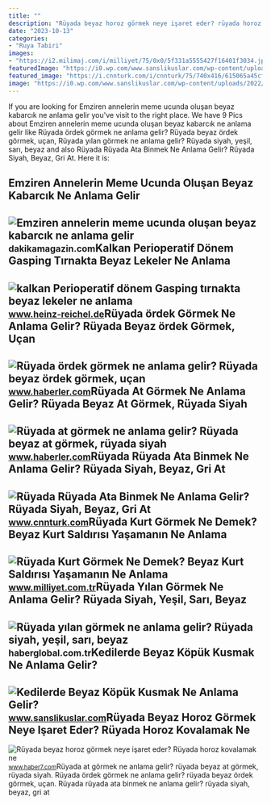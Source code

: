 ```yaml
---
title: ""
description: "Rüyada beyaz horoz görmek neye işaret eder? rüyada horoz kovalamak ne"
date: "2023-10-13"
categories:
- "Ruya Tabiri"
images:
- "https://i2.milimaj.com/i/milliyet/75/0x0/5f331a5555427f16401f3034.jpg"
featuredImage: "https://i0.wp.com/www.sanslikuslar.com/wp-content/uploads/2022/09/kedilerde-beyaz-kopuk-kusmak-ne-anlama-gelir.jpg"
featured_image: "https://i.cnnturk.com/i/cnnturk/75/740x416/615065a45cf3b01180182a83.jpg"
image: "https://i0.wp.com/www.sanslikuslar.com/wp-content/uploads/2022/09/kedilerde-beyaz-kopuk-kusmak-ne-anlama-gelir.jpg"
---
```


If you are looking for Emziren annelerin meme ucunda oluşan beyaz kabarcık ne anlama gelir you've visit to the right place. We have 9 Pics about Emziren annelerin meme ucunda oluşan beyaz kabarcık ne anlama gelir like Rüyada ördek görmek ne anlama gelir? Rüyada beyaz ördek görmek, uçan, Rüyada yılan görmek ne anlama gelir? Rüyada siyah, yeşil, sarı, beyaz and also Rüyada Rüyada Ata Binmek Ne Anlama Gelir? Rüyada Siyah, Beyaz, Gri At. Here it is:

Emziren Annelerin Meme Ucunda Oluşan Beyaz Kabarcık Ne Anlama Gelir
-------------------------------------------------------------------

 ![Emziren annelerin meme ucunda oluşan beyaz kabarcık ne anlama gelir](https://dakikamagazin.com/wp-content/uploads/2022/01/5f5a1d8f66a97c14123b1676.jpg) <small>dakikamagazin.com</small>Kalkan Perioperatif Dönem Gasping Tırnakta Beyaz Lekeler Ne Anlama
------------------------------------------------------------------

 ![kalkan Perioperatif dönem Gasping tırnakta beyaz lekeler ne anlama](https://i01.sozcucdn.com/wp-content/uploads/2018/06/iecrop/shutterstock_430223548_16_9_1528971540.jpg) <small>www.heinz-reichel.de</small>Rüyada ördek Görmek Ne Anlama Gelir? Rüyada Beyaz ördek Görmek, Uçan
--------------------------------------------------------------------

 ![Rüyada ördek görmek ne anlama gelir? Rüyada beyaz ördek görmek, uçan](https://i.hbrcdn.com/haber/2021/06/21/ruyada-ordek-gormek-ne-anlama-gelir-ruyada-beyaz-14214777_1972_amp.jpg) <small>www.haberler.com</small>Rüyada At Görmek Ne Anlama Gelir? Rüyada Beyaz At Görmek, Rüyada Siyah
----------------------------------------------------------------------

 ![Rüyada at görmek ne anlama gelir? Rüyada beyaz at görmek, rüyada siyah](https://foto.haberler.com/haber/2019/10/30/ruyada-at-gormek-ne-anlama-gelir-12566959_7097_m.jpg) <small>www.haberler.com</small>Rüyada Rüyada Ata Binmek Ne Anlama Gelir? Rüyada Siyah, Beyaz, Gri At
---------------------------------------------------------------------

 ![Rüyada Rüyada Ata Binmek Ne Anlama Gelir? Rüyada Siyah, Beyaz, Gri At](https://i.cnnturk.com/i/cnnturk/75/740x416/615065a45cf3b01180182a83.jpg) <small>www.cnnturk.com</small>Rüyada Kurt Görmek Ne Demek? Beyaz Kurt Saldırısı Yaşamanın Ne Anlama
---------------------------------------------------------------------

 ![Rüyada Kurt Görmek Ne Demek? Beyaz Kurt Saldırısı Yaşamanın Ne Anlama](https://i2.milimaj.com/i/milliyet/75/0x0/5f331a5555427f16401f3034.jpg) <small>www.milliyet.com.tr</small>Rüyada Yılan Görmek Ne Anlama Gelir? Rüyada Siyah, Yeşil, Sarı, Beyaz
---------------------------------------------------------------------

 ![Rüyada yılan görmek ne anlama gelir? Rüyada siyah, yeşil, sarı, beyaz](https://i.haberglobal.com.tr/storage/files/images/2022/02/23/ruyada-yilan-gormek-ne-anlama-gelir-ruyada-siyah-yesil-sari-beyaz-kirmizi-ve-mavi-evde-yilan-gormek-ne-demek-IJYp.jpg) <small>haberglobal.com.tr</small>Kedilerde Beyaz Köpük Kusmak Ne Anlama Gelir?
---------------------------------------------

 ![Kedilerde Beyaz Köpük Kusmak Ne Anlama Gelir?](https://i0.wp.com/www.sanslikuslar.com/wp-content/uploads/2022/09/kedilerde-beyaz-kopuk-kusmak-ne-anlama-gelir.jpg) <small>www.sanslikuslar.com</small>Rüyada Beyaz Horoz Görmek Neye Işaret Eder? Rüyada Horoz Kovalamak Ne
---------------------------------------------------------------------

 ![Rüyada beyaz horoz görmek neye işaret eder? Rüyada horoz kovalamak ne](https://i20.haber7.net/resize/1280x720/haber/haber7/photos/2021/20/ruyada_horoz_gormek_neye_isaret_eder_ruyada_horoz_kovalamak_ne_anlama_gelir_1621579933_5713.jpg) <small>www.haber7.com</small>Rüyada at görmek ne anlama gelir? rüyada beyaz at görmek, rüyada siyah. Rüyada ördek görmek ne anlama gelir? rüyada beyaz ördek görmek, uçan. Rüyada rüyada ata binmek ne anlama gelir? rüyada siyah, beyaz, gri at
